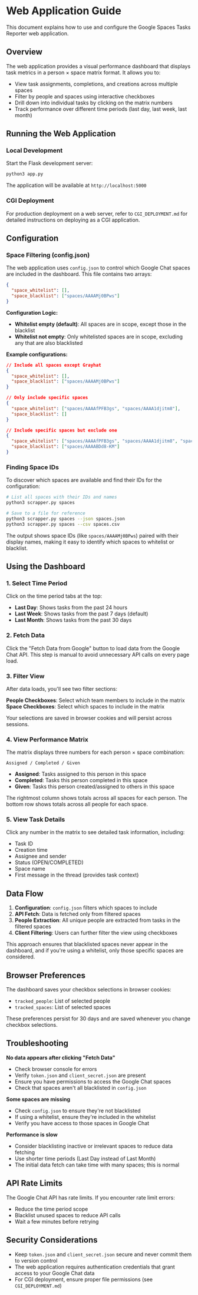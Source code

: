 # Web Application Guide

This document explains how to use and configure the Google Spaces Tasks Reporter web application.

## Overview

The web application provides a visual performance dashboard that displays task metrics in a person × space matrix format. It allows you to:

- View task assignments, completions, and creations across multiple spaces
- Filter by people and spaces using interactive checkboxes
- Drill down into individual tasks by clicking on the matrix numbers
- Track performance over different time periods (last day, last week, last month)

## Running the Web Application

### Local Development

Start the Flask development server:

```bash
python3 app.py
```

The application will be available at `http://localhost:5000`

### CGI Deployment

For production deployment on a web server, refer to `CGI_DEPLOYMENT.md` for detailed instructions on deploying as a CGI application.

## Configuration

### Space Filtering (config.json)

The web application uses `config.json` to control which Google Chat spaces are included in the dashboard. This file contains two arrays:

```json
{
  "space_whitelist": [],
  "space_blacklist": ["spaces/AAAAMj0BPws"]
}
```

**Configuration Logic:**

- **Whitelist empty (default)**: All spaces are in scope, except those in the blacklist
- **Whitelist not empty**: Only whitelisted spaces are in scope, excluding any that are also blacklisted

**Example configurations:**

```json
// Include all spaces except Grayhat
{
  "space_whitelist": [],
  "space_blacklist": ["spaces/AAAAMj0BPws"]
}

// Only include specific spaces
{
  "space_whitelist": ["spaces/AAAAfPFB3gs", "spaces/AAAA1djitm8"],
  "space_blacklist": []
}

// Include specific spaces but exclude one
{
  "space_whitelist": ["spaces/AAAAfPFB3gs", "spaces/AAAA1djitm8", "spaces/AAAABDd8-KM"],
  "space_blacklist": ["spaces/AAAABDd8-KM"]
}
```

### Finding Space IDs

To discover which spaces are available and find their IDs for the configuration:

```bash
# List all spaces with their IDs and names
python3 scrapper.py spaces

# Save to a file for reference
python3 scrapper.py spaces --json spaces.json
python3 scrapper.py spaces --csv spaces.csv
```

The output shows space IDs (like `spaces/AAAAMj0BPws`) paired with their display names, making it easy to identify which spaces to whitelist or blacklist.

## Using the Dashboard

### 1. Select Time Period

Click on the time period tabs at the top:
- **Last Day**: Shows tasks from the past 24 hours
- **Last Week**: Shows tasks from the past 7 days (default)
- **Last Month**: Shows tasks from the past 30 days

### 2. Fetch Data

Click the "Fetch Data from Google" button to load data from the Google Chat API. This step is manual to avoid unnecessary API calls on every page load.

### 3. Filter View

After data loads, you'll see two filter sections:

**People Checkboxes**: Select which team members to include in the matrix
**Space Checkboxes**: Select which spaces to include in the matrix

Your selections are saved in browser cookies and will persist across sessions.

### 4. View Performance Matrix

The matrix displays three numbers for each person × space combination:

```
Assigned / Completed / Given
```

- **Assigned**: Tasks assigned to this person in this space
- **Completed**: Tasks this person completed in this space
- **Given**: Tasks this person created/assigned to others in this space

The rightmost column shows totals across all spaces for each person.
The bottom row shows totals across all people for each space.

### 5. View Task Details

Click any number in the matrix to see detailed task information, including:
- Task ID
- Creation time
- Assignee and sender
- Status (OPEN/COMPLETED)
- Space name
- First message in the thread (provides task context)

## Data Flow

1. **Configuration**: `config.json` filters which spaces to include
2. **API Fetch**: Data is fetched only from filtered spaces
3. **People Extraction**: All unique people are extracted from tasks in the filtered spaces
4. **Client Filtering**: Users can further filter the view using checkboxes

This approach ensures that blacklisted spaces never appear in the dashboard, and if you're using a whitelist, only those specific spaces are considered.

## Browser Preferences

The dashboard saves your checkbox selections in browser cookies:
- `tracked_people`: List of selected people
- `tracked_spaces`: List of selected spaces

These preferences persist for 30 days and are saved whenever you change checkbox selections.

## Troubleshooting

**No data appears after clicking "Fetch Data"**
- Check browser console for errors
- Verify `token.json` and `client_secret.json` are present
- Ensure you have permissions to access the Google Chat spaces
- Check that spaces aren't all blacklisted in `config.json`

**Some spaces are missing**
- Check `config.json` to ensure they're not blacklisted
- If using a whitelist, ensure they're included in the whitelist
- Verify you have access to those spaces in Google Chat

**Performance is slow**
- Consider blacklisting inactive or irrelevant spaces to reduce data fetching
- Use shorter time periods (Last Day instead of Last Month)
- The initial data fetch can take time with many spaces; this is normal

## API Rate Limits

The Google Chat API has rate limits. If you encounter rate limit errors:
- Reduce the time period scope
- Blacklist unused spaces to reduce API calls
- Wait a few minutes before retrying

## Security Considerations

- Keep `token.json` and `client_secret.json` secure and never commit them to version control
- The web application requires authentication credentials that grant access to your Google Chat data
- For CGI deployment, ensure proper file permissions (see `CGI_DEPLOYMENT.md`)


